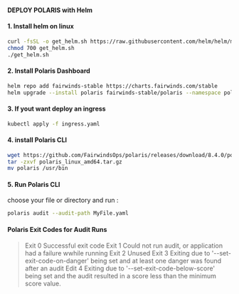 #### DEPLOY POLARIS with Helm

#### 1. Install helm on linux 
```sh
curl -fsSL -o get_helm.sh https://raw.githubusercontent.com/helm/helm/main/scripts/get-helm-3
chmod 700 get_helm.sh
./get_helm.sh
```

#### 2. Install Polaris Dashboard
```sh
helm repo add fairwinds-stable https://charts.fairwinds.com/stable
helm upgrade --install polaris fairwinds-stable/polaris --namespace polaris --create-namespace
```

#### 3. If yout want deploy an ingress 
```sh
kubectl apply -f ingress.yaml 
```

#### 4. install Polaris CLI

```sh
wget https://github.com/FairwindsOps/polaris/releases/download/8.4.0/polaris_linux_amd64.tar.gz
tar -zxvf polaris_linux_amd64.tar.gz
mv polaris /usr/bin
```

#### 5. Run Polaris CLI

choose your file or directory and run :
```sh
polaris audit --audit-path MyFile.yaml
```

#### Polaris Exit Codes for Audit Runs

> Exit 0
    Successful exit code
> Exit 1
    Could not run audit, or application had a failure wwhile running
> Exit 2
    Unused
> Exit 3
    Exiting due to '--set-exit-code-on-danger' being set and at least one danger was found after an audit
> Edit 4
    Exiting due to '--set-exit-code-below-score' being set and the audit resulted in a score less than the minimum score value.